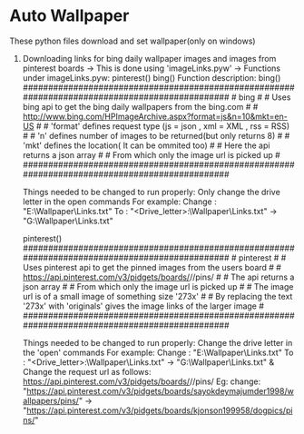 # Auto Wallpaper

These python files download and set wallpaper(only on windows)
1. Downloading links for bing daily wallpaper images and images from pinterest boards
	-> This is done using 'imageLinks.pyw' 
	-> Functions under imageLinks.pyw:
		pinterest()
		bing()
	Function description:
	bing()		
		###############################################################################################
		# bing                                                                                        #
		# Uses bing api to get the bing daily wallpapers from the bing.com                            #
		# http://www.bing.com/HPImageArchive.aspx?format=js&n=10&mkt=en-US                            #
		# 'format' defines request type (js = json , xml = XML , rss = RSS)                           #
		# 'n' defines number of images to be returned(but only returns 8)                             #
		# 'mkt' defines the location( It can be ommited too)                                          #
		# Here the api returns a json array                                                           #
		# From which only the image url is picked up                                                  #
		###############################################################################################
		
	Things needed to be changed to run properly:
		Only change the drive letter in the open commands
		For example:
		Change : "E:\\Wallpaper\\Links.txt" To : "<Drive_letter>:\\Wallpaper\\Links.txt" -> "G:\\Wallpaper\\Links.txt"
		
	pinterest()
		###############################################################################################
		# pinterest                                                                                   #
		# Uses pinterest api to get the pinned images from the users board                            #
		# https://api.pinterest.com/v3/pidgets/boards/<username>/<board>/pins/                        #
		# The api returns a json array                                                                #
		# From which only the image url is picked up                                                  #
		# The image url is of a small image of something size '273x'                                  #
		# By replacing the text '273x' with 'originals' gives the image links of the larger image     #
		###############################################################################################

	Things needed to be changed to run properly:
		Change the drive letter in the 'open' commands
		For example:
		Change : "E:\\Wallpaper\\Links.txt" To : "<Drive_letter>:\\Wallpaper\\Links.txt" -> "G:\\Wallpaper\\Links.txt"
		&
		Change the request url as follows:
		https://api.pinterest.com/v3/pidgets/boards/<username>/<board>/pins/ 
		Eg: 
		change: "https://api.pinterest.com/v3/pidgets/boards/sayokdeymajumder1998/wallpapers/pins/" ->
				"https://api.pinterest.com/v3/pidgets/boards/kjonson199958/dogpics/pins/"